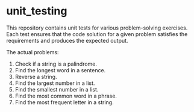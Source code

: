 # unit_testing
This repository contains unit tests for various problem-solving exercises. Each test ensures that the code solution for a given problem satisfies the requirements and produces the expected output.

The actual problems:
1. Check if a string is a palindrome.
2. Find the longest word in a sentence.
3. Reverse a string.
4. Find the largest number in a list.
5. Find the smallest number in a list.
6. Find the most common word in a phrase.
7. Find the most frequent letter in a string.

